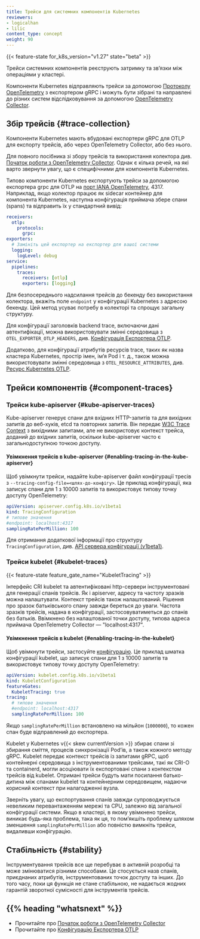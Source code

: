 ```yaml
---
title: Трейси для системних компонентів Kubernetes
reviewers:
- logicalhan
- lilic
content_type: concept
weight: 90
---
```


<!-- overview -->

{{< feature-state for_k8s_version="v1.27" state="beta" >}}

Трейси системних компонентів реєструють затримку та звʼязки між операціями у кластері.

Компоненти Kubernetes відправляють трейси за допомогою [Протоколу OpenTelemetry](https://github.com/open-telemetry/opentelemetry-specification/blob/main/specification/protocol/otlp.md#opentelemetry-protocol-specification) з експортером gRPC і можуть бути зібрані та направлені до різних систем відслідковування за допомогою [OpenTelemetry Collector](https://github.com/open-telemetry/opentelemetry-collector#-opentelemetry-collector).

<!-- body -->

## Збір трейсів {#trace-collection}

Компоненти Kubernetes мають вбудовані експортери gRPC для OTLP для експорту трейсів, або через OpenTelemetry Collector, або без нього.

Для повного посібника зі збору трейсів та використання колектора див. [Початок роботи з OpenTelemetry Collector](https://opentelemetry.io/docs/collector/getting-started/). Однак є кілька речей, на які варто звернути увагу, що є специфічними для компонентів Kubernetes.

Типово компоненти Kubernetes експортують трейси за допомогою експортера grpc для OTLP на
[порт IANA OpenTelemetry](https://www.iana.org/assignments/service-names-port-numbers/service-names-port-numbers.xhtml?search=opentelemetry), 4317. Наприклад, якщо колектор працює як sidecar контейнер для компонента Kubernetes, наступна конфігурація приймача збере спани (spans) та відправить їх у стандартний вивід:

```yaml
receivers:
  otlp:
    protocols:
      grpc:
exporters:
  # Замініть цей експортер на експортер для вашої системи
  logging:
    logLevel: debug
service:
  pipelines:
    traces:
      receivers: [otlp]
      exporters: [logging]
```

Для безпосереднього надсилання трейсів до бекенду без використання колектора, вкажіть поле `endpoint` у конфігурації Kubernetes з адресою бекенду. Цей метод усуває потребу в колекторі та спрощує загальну структуру.

Для конфігурації заголовків backend trace, включаючи дані автентифікації, можна використовувати змінні середовища з `OTEL_EXPORTER_OTLP_HEADERS`, див. [Конфігурація Експортера OTLP](https://opentelemetry.io/docs/languages/sdk-configuration/otlp-exporter/).

Додатково, для конфігурації атрибутів ресурсів trace, таких як назва кластера Kubernetes, простір імен, імʼя Pod і т. д., також можна використовувати змінні середовища з `OTEL_RESOURCE_ATTRIBUTES`, див. [Ресурс Kubernetes OTLP](https://opentelemetry.io/docs/specs/semconv/resource/k8s/).

## Трейси компонентів {#component-traces}

### Трейси kube-apiserver {#kube-apiserver-traces}

Kube-apiserver генерує спани для вхідних HTTP-запитів та для вихідних запитів до веб-хуків, etcd та повторних запитів. Він передає [W3C Trace Context](https://www.w3.org/TR/trace-context/) з вихідними запитами, але не використовує контекст трейса, доданий до вхідних запитів, оскільки kube-apiserver часто є загальнодоступною точкою доступу.

#### Увімкнення трейсів в kube-apiserver {#enabling-tracing-in-the-kube-apiserver}

Щоб увімкнути трейси, надайте kube-apiserver файл конфігурації тресів з `--tracing-config-file=<шлях-до-конфігу>`. Це приклад конфігурації, яка записує спани для 1 з 10000 запитів та використовує типову точку доступу OpenTelemetry:

```yaml
apiVersion: apiserver.config.k8s.io/v1beta1
kind: TracingConfiguration
# типове значення
#endpoint: localhost:4317
samplingRatePerMillion: 100
```

Для отримання додаткової інформації про структуру `TracingConfiguration`, див. [API сервера конфігурації (v1beta1)](/docs/reference/config-api/apiserver-config.v1beta1/#apiserver-k8s-io-v1beta1-TracingConfiguration).

### Трейси kubelet {#kubelet-traces}

{{< feature-state feature_gate_name="KubeletTracing" >}}

Інтерфейс CRI kubelet та автентифіковані http-сервери інструментовані для генерації спанів трейсів. Як і apiserver, адресу та частоту зразків можна налаштувати. Контекст трейсів також налаштований. Рішення про зразок батьківського спану завжди береться до уваги. Частота зразків трейсів, надана в конфігурації, застосовуватиметься до спанів без батьків. Ввімкнено без налаштованої точки доступу, типова адреса приймача OpenTelemetry Collector — "localhost:4317".

#### Увімкнення трейсів в kubelet {#enabling-tracing-in-the-kubelet}

Щоб увімкнути трейси, застосуйте [конфігурацію](https://github.com/kubernetes/component-base/blob/release-1.27/tracing/api/v1/types.go). Це приклад шматка конфігурації kubelet, що записує спани для 1 з 10000 запитів та використовує типову точку доступу OpenTelemetry:

```yaml
apiVersion: kubelet.config.k8s.io/v1beta1
kind: KubeletConfiguration
featureGates:
  KubeletTracing: true
tracing:
  # типове значення
  #endpoint: localhost:4317
  samplingRatePerMillion: 100
```

Якщо `samplingRatePerMillion` встановлено на мільйон (`1000000`), то кожен спан буде відправлений до експортера.

Kubelet у Kubernetes v{{< skew currentVersion >}} збирає спани зі збирання сміття, процесів синхронізації Podʼів, а також кожного методу gRPC. Kubelet передає контекст трейсів із запитами gRPC, щоб контейнерні середовища з інструментованими трейсами, такі як CRI-O та containerd, могли асоціювати їх експортовані спани з контекстом трейсів від kubelet. Отримані трейси будуть мати посилання батько-дитина між спанами kubelet та контейнерним середовищем, надаючи корисний контекст при налагодженні вузла.

Зверніть увагу, що експортування спанів завжди супроводжується невеликим перевантаженням мережі та CPU, залежно від загальної конфігурації системи. Якщо в кластері, в якому увімкнено трейси, виникає будь-яка проблема, така як ця, то помʼякшіть проблему шляхом зменшення `samplingRatePerMillion` або повністю вимкніть трейси, видаливши конфігурацію.

## Стабільність {#stability}

Інструментування трейсів все ще перебуває в активній розробці та може змінюватися різними способами. Це стосується назв спанів, приєднаних атрибутів, інструментованих точок доступу та інших. До того часу, поки ця функція не стане стабільною, не надається жодних гарантій зворотної сумісності для інструментів трейсів.

## {{% heading "whatsnext" %}}

* Прочитайте про [Початок роботи з OpenTelemetry Collector](https://opentelemetry.io/docs/collector/getting-started/)
* Прочитайте про [Конфігурацію Експортера OTLP](https://opentelemetry.io/docs/languages/sdk-configuration/otlp-exporter/)

